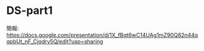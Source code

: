 # DS-part1

簡報:
https://docs.google.com/presentation/d/1X_fBqt6wC14UAg1mZ90Q82n44qqpbUt_nF_Cjqdry5Q/edit?usp=sharing
